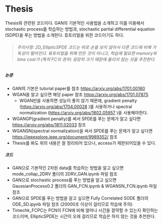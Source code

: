 # Thesis
Thesis와 관련된 코드이다. GAN의 기본적인 사용법을 소개하고 이를 이용해서 stochastic process를 학습하는 방법과, stochastic partial differential equation (SDPE)을 푸는 방법을 소개한다. 튜토리얼을 위한 코드이기도 하다.

> ###### 주의사항: 2D_EllipticSPDE 코드는 따로 손을 보지 않아서 다른 코드에 비해 가독성이 떨어진다. 튜토리얼을 위해 만든 것이 아니고, 학습에 필요한 memory와 time cost가 (특히 FC의 경우) 굉장히 크기 때문에 돌리지 않는 것을 추천한다.

##### 논문
- GAN의 기본은 tutorial paper를 참조 https://arxiv.org/abs/1701.00160
- WGAN을 알고 싶으면 해당 paper 참조 https://arxiv.org/abs/1701.07875
  - WGAN만을 사용하면 성능이 좋지 않기 때문에, gradient penalty (https://arxiv.org/abs/1704.00028 )를 사용하거나 spectral normalization (https://arxiv.org/abs/1802.05957 )을 사용해야한다.
- WGANGP(gradient penalty)를 써서 SPDE를 푸는 문제가 알고 싶다면 https://arxiv.org/abs/1811.02033 참조
- WGANSN(spectral normalization)을 써서 SPDE를 푸는 문제가 알고 싶다면 https://ieeexplore.ieee.org/document/9989352/ 참조
- Thesis를 봐도 위의 내용은 잘 정리되어 있으나, access가 제한되어있을 수 있다.

##### 코드
- GAN으로 기본적인 2차원 data를 학습하는 방법을 알고 싶으면 mode_collap_2DRV 폴더의 2DRV_GAN.ipynb 파일 참조
- GAN으로 stochastic process를 푸는 방법을 알고 싶으면 GaussianProcess0.2 폴더의 GAN_FCN.ipynb & WGANSN_FCN.ipynb 파일 참조
- GAN으로 SPDE를 푸는 방법을 알고 싶으면 Fully Correlated SODE 폴더의 ODE_SD.ipynb 파일 참조 (20000초 이상이 걸리므로 학습에 주의)
- Timechk_FCPC는 PCN이 FCN에 비해 얼마나 시간을 절약할 수 있는지 확인하는 코드이며, EllipticSPDE는 시간이 오래 걸리므로 학습은 하지 않는 것을 추천한다.
